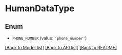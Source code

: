 # HumanDataType


## Enum

* `PHONE_NUMBER` (value: `'phone_number'`)

[[Back to Model list]](../README.md#documentation-for-models) [[Back to API list]](../README.md#documentation-for-api-endpoints) [[Back to README]](../README.md)


